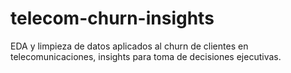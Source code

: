 # telecom-churn-insights
EDA y limpieza de datos aplicados al churn de clientes en telecomunicaciones, insights para toma de decisiones ejecutivas.
